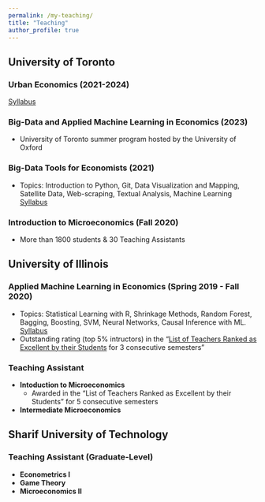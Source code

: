 ```yaml
---
permalink: /my-teaching/
title: "Teaching"
author_profile: true
---
```


## University of Toronto 
### Urban Economics (2021-2024)
[Syllabus](https://www.economics.utoronto.ca/index.php/index/teaching/downloadCourseOutline/6623/997888888)
### Big-Data and Applied Machine Learning in Economics (2023)
* University of Toronto summer program hosted by the University of Oxford
### Big-Data Tools for Economists (2021)
* Topics: Introduction to Python, Git, Data Visualization and Mapping, Satellite Data, Web-scraping, Textual Analysis, Machine Learning
[Syllabus](https://www.economics.utoronto.ca/index.php/index/teaching/downloadCourseOutline/5538/120659)

### Introduction to Microeconomics (Fall 2020)
* More than 1800 students & 30 Teaching Assistants

## University of Illinois

### Applied Machine Learning in Economics (Spring 2019 - Fall 2020)
* Topics: Statistical Learning with R, Shrinkage Methods, Random Forest, Bagging, Boosting, SVM,
Neural Networks, Causal Inference with ML. [Syllabus](https://econml.web.illinois.edu/syllabus)
* Outstanding rating (top 5% intructors) in the “[List of Teachers Ranked as Excellent by their Students](https://citl.illinois.edu/docs/default-source/teachers-ranked-as-excellent/tre-2019-spring.pdf) for 3 consecutive semesters”

### Teaching Assistant
* **Intoduction to Microeconomics**
  * Awarded in the “List of Teachers Ranked as Excellent by their Students” for 5 consecutive semesters
* **Intermediate Microeconomics**

## Sharif University of Technology
### Teaching Assistant (Graduate-Level)
* **Econometrics I**
* **Game Theory**
* **Microeconomics II**
